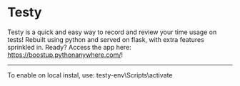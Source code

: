 # Testy
Testy is a quick and easy way to record and review your time usage on tests!
Rebuilt using python and served on flask, with extra features sprinkled in.
Ready? Access the app here: https://boostup.pythonanywhere.com/!

---

To enable on local instal, use: testy-env\Scripts\activate
